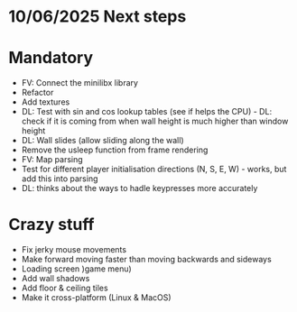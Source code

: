 # 10/06/2025 Next steps
# Mandatory
- FV: Connect the minilibx library
- Refactor
- Add textures
- DL: Test with sin and cos lookup tables (see if helps the CPU) - DL: check if it is coming from when wall height is much higher than window height
- DL: Wall slides (allow sliding along the wall)
- Remove the usleep function from frame rendering
- FV: Map parsing
- Test for different player initialisation directions (N, S, E, W) - works, but add this into parsing
- DL: thinks about the ways to hadle keypresses more accurately

# Crazy stuff
- Fix jerky mouse movements
- Make forward moving faster than moving backwards and sideways
- Loading screen )game menu)
- Add wall shadows
- Add floor & ceiling tiles
- Make it cross-platform (Linux & MacOS)
